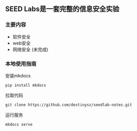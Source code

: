 SEED Labs是一套完整的信息安全实验
---

### 主要内容
* 软件安全
* web安全
* 网络安全 (未完成)

### 本地使用指南
安装mkdocs  
```
pip install mkdocs
```

拉取代码
```
git clone https://github.com/destinysz/seedlab-notes.git
```

运行服务
```
mkdocs serve
```

